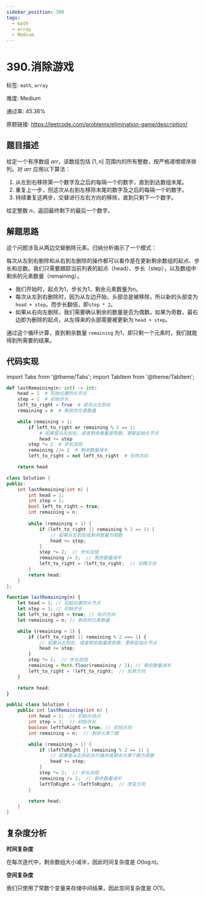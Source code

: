 ```yaml
---
sidebar_position: 390
tags:
  - math
  - array
  - Medium
---
```


# 390.消除游戏

标签: `math`, `array`

难度: Medium

通过率: 45.36%

原题链接: https://leetcode.com/problems/elimination-game/description/

## 题目描述
给定一个有序数组 $arr$，该数组包括 $[1, n]$ 范围内的所有整数，按严格递增顺序排列。对 $arr$ 应用以下算法：

1. 从左到右移除第一个数字及之后的每隔一个的数字，直到到达数组末尾。
2. 重复上一步，但这次从右到左移除末尾的数字及之后的每隔一个的数字。
3. 持续重复这两步，交替进行左右方向的移除，直到只剩下一个数字。

给定整数 $n$，返回最终剩下的最后一个数字。

## 解题思路
这个问题涉及从两边交替删除元素。归纳分析揭示了一个模式：

每次从左到右删除和从右到左删除的操作都可以看作是在更新剩余数组的起点、步长和总数。我们只需要跟踪当前列表的起点（head）、步长（step），以及数组中剩余的元素数量（remaining）。

- 我们开始时，起点为1，步长为1，剩余元素数量为n。
- 每次从左到右删除时，因为从左边开始，头部总是被移除，所以新的头部变为`head + step`。而步长翻倍，即`step * 2`。
- 如果从右向左删除，我们需要确认剩余的数量是否为偶数。如果为奇数，最右边即为删除的起点，从左得来的头部需要被更新为 `head + step`。

通过这个循环计算，直到剩余数量 `remaining` 为1，即只剩一个元素时，我们就能得到所需要的结果。

## 代码实现
import Tabs from '@theme/Tabs';
import TabItem from '@theme/TabItem';

<Tabs>
<TabItem value="python" label="Python">

```python
def lastRemaining(n: int) -> int:
    head = 1  # 初始位置的头节点
    step = 1  # 初始步长
    left_to_right = True  # 是否从左到右
    remaining = n  # 剩余的元素数量

    while remaining > 1:
        if left_to_right or remaining % 2 == 1:
            # 如果是从左到右，或者剩余数量是奇数，更新起始头节点
            head += step
        step *= 2  # 步长加倍
        remaining //= 2  # 剩余数量减半
        left_to_right = not left_to_right  # 反转方向

    return head

```

</TabItem>
<TabItem value="cpp" label="C++">

```cpp
class Solution {
public:
    int lastRemaining(int n) {
        int head = 1;
        int step = 1;
        bool left_to_right = true;
        int remaining = n;
        
        while (remaining > 1) {
            if (left_to_right || remaining % 2 == 1) {
                // 如果从左到右或剩余数量为奇数
                head += step;
            }
            step *= 2;  // 步长加倍
            remaining /= 2;  // 剩余数量减半
            left_to_right = !left_to_right;  // 切换方向
        }
        return head;
    }
};
```

</TabItem>
<TabItem value="javascript" label="JavaScript">

```javascript
function lastRemaining(n) {
    let head = 1; // 初始位置的头节点
    let step = 1; // 初始步长
    let left_to_right = true; // 标识方向
    let remaining = n; // 剩余的元素数量

    while (remaining > 1) {
        if (left_to_right || remaining % 2 === 1) {
            // 如果从左到右，或者剩余数量是奇数，更新起始头节点
            head += step;
        }
        step *= 2;  // 步长加倍
        remaining = Math.floor(remaining / 2); // 剩余数量减半
        left_to_right = !left_to_right;  // 反转方向
    }

    return head;
}
```

</TabItem>
<TabItem value="java" label="Java">

```java
public class Solution {
    public int lastRemaining(int n) {
        int head = 1;  // 初始头结点
        int step = 1;  // 初始步长
        boolean leftToRight = true; // 初始方向
        int remaining = n;  // 剩余元素个数

        while (remaining > 1) {
            if (leftToRight || remaining % 2 == 1) {
                // 如果是从左到右执行操作或剩余元素个数为奇数
                head += step;
            }
            step *= 2;  // 步长加倍
            remaining /= 2;  // 剩余数量减半
            leftToRight = !leftToRight;  // 改变方向
        }

        return head;
    }
}
```

</TabItem>
</Tabs>

## 复杂度分析
**时间复杂度**

在每次迭代中，剩余数组大小减半，因此时间复杂度是 $O(\log n)$。


**空间复杂度**

我们只使用了常数个变量来存储中间结果，因此空间复杂度是 $O(1)$。
